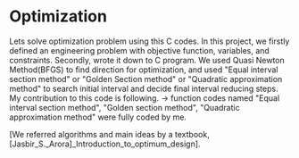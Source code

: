 # Optimization

Lets solve optimization problem using this C codes. In this project, we firstly defined an engineering problem with objective function, variables, and constraints. Secondly, wrote it down to C program. We used Quasi Newton Method(BFGS) to find direction for optimization, and used "Equal interval section method" or "Golden Section method" or "Quadratic approximation method" to search initial interval and decide final interval reducing steps. My contribution to this code is following. -> function codes named "Equal interval section method", "Golden section method", "Quadratic approximation method" were fully coded by me.

[We referred algorithms and main ideas by a textbook, [Jasbir_S._Arora]_Introduction_to_optimum_design].
